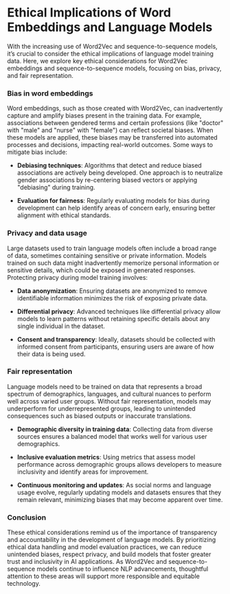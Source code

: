 # Ethical Implications of Word Embeddings and Language Models

With the increasing use of Word2Vec and sequence-to-sequence models, it’s crucial to consider the ethical implications of language model training data. Here, we explore key ethical considerations for Word2Vec embeddings and sequence-to-sequence models, focusing on bias, privacy, and fair representation.

### Bias in word embeddings

Word embeddings, such as those created with Word2Vec, can inadvertently capture and amplify biases present in the training data. For example, associations between gendered terms and certain professions (like "doctor" with "male" and "nurse" with "female") can reflect societal biases. When these models are applied, these biases may be transferred into automated processes and decisions, impacting real-world outcomes. Some ways to mitigate bias include:

- **Debiasing techniques**: Algorithms that detect and reduce biased associations are actively being developed. One approach is to neutralize gender associations by re-centering biased vectors or applying "debiasing" during training.

- **Evaluation for fairness**: Regularly evaluating models for bias during development can help identify areas of concern early, ensuring better alignment with ethical standards.

### Privacy and data usage

Large datasets used to train language models often include a broad range of data, sometimes containing sensitive or private information. Models trained on such data might inadvertently memorize personal information or sensitive details, which could be exposed in generated responses. Protecting privacy during model training involves:

- **Data anonymization**: Ensuring datasets are anonymized to remove identifiable information minimizes the risk of exposing private data.

- **Differential privacy**: Advanced techniques like differential privacy allow models to learn patterns without retaining specific details about any single individual in the dataset.

- **Consent and transparency**: Ideally, datasets should be collected with informed consent from participants, ensuring users are aware of how their data is being used.

### Fair representation

Language models need to be trained on data that represents a broad spectrum of demographics, languages, and cultural nuances to perform well across varied user groups. Without fair representation, models may underperform for underrepresented groups, leading to unintended consequences such as biased outputs or inaccurate translations.

- **Demographic diversity in training data**: Collecting data from diverse sources ensures a balanced model that works well for various user demographics.

- **Inclusive evaluation metrics**: Using metrics that assess model performance across demographic groups allows developers to measure inclusivity and identify areas for improvement.

- **Continuous monitoring and updates**: As social norms and language usage evolve, regularly updating models and datasets ensures that they remain relevant, minimizing biases that may become apparent over time.

### Conclusion

These ethical considerations remind us of the importance of transparency and accountability in the development of language models. By prioritizing ethical data handling and model evaluation practices, we can reduce unintended biases, respect privacy, and build models that foster greater trust and inclusivity in AI applications. As Word2Vec and sequence-to-sequence models continue to influence NLP advancements, thoughtful attention to these areas will support more responsible and equitable technology.
